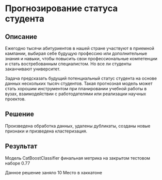 # Прогнозирование статуса студента

## Описание 

Ежегодно тысячи абитуриентов в нашей стране участвуют в приемной кампании, выбирая себе будущую профессию или дополнительные знания и навыки, чтобы повысить свои профессиональные компетенции и стать востребованным специалистом. Но все ли студенты заканчивают университет.

Задача предсказать будущий потенциальный статус студента на основе данных нескольких тысяч студентов. Такая прогнозная модель может стать хорошим инструментом при планировании учебной работы в вузах, взаимодействии с работодателями или реализации научных проектов.

## Решение

Произведена обработка данных, удалены дубликаты, созданы новые признаки и призведена кластеризация.

## Результат

Модель CatBoostClassifier финальная метрика на закрытом тестовом наборе 0.77


Данное решение заняло 10 Место в хаккатоне

